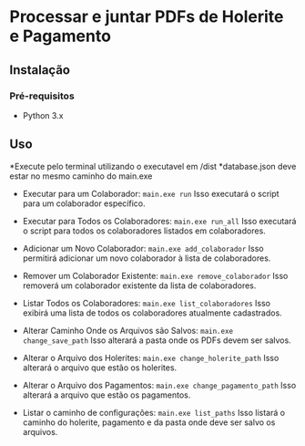 # Processar e juntar PDFs de Holerite e Pagamento

## Instalação

### Pré-requisitos
- Python 3.x

## Uso
*Execute pelo terminal utilizando o executavel em /dist
*database.json deve estar no mesmo caminho do main.exe

- Executar para um Colaborador:
```main.exe run```
Isso executará o script para um colaborador específico.

- Executar para Todos os Colaboradores:
```main.exe run_all```
Isso executará o script para todos os colaboradores listados em colaboradores.

- Adicionar um Novo Colaborador:
```main.exe add_colaborador```
Isso permitirá adicionar um novo colaborador à lista de colaboradores.

- Remover um Colaborador Existente:
```main.exe remove_colaborador```
Isso removerá um colaborador existente da lista de colaboradores.

- Listar Todos os Colaboradores:
```main.exe list_colaboradores```
Isso exibirá uma lista de todos os colaboradores atualmente cadastrados.

- Alterar Caminho Onde os Arquivos são Salvos:
```main.exe change_save_path```
Isso alterará a pasta onde os PDFs devem ser salvos.

- Alterar o Arquivo dos Holerites:
```main.exe change_holerite_path```
Isso alterará o arquivo que estão os holerites.

- Alterar o Arquivo dos Pagamentos:
```main.exe change_pagamento_path```
Isso alterará a arquivo que estão os pagamentos.

- Listar o caminho de configurações:
```main.exe list_paths```
Isso listará o caminho do holerite, pagamento e da pasta onde deve ser salvo os arquivos.
